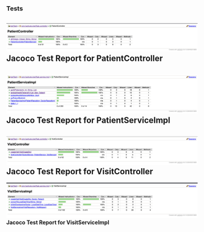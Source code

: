 ### Tests

![Результати тестів PatientController](images/PatientControllerTest.png)
**Jacoco Test Report for PatientController**
---  
![Результати тестів PatientServiceImpl](images/PatientServiceImplTest.png)
**Jacoco Test Report for PatientServiceImpl**
---  
![Результати тестів VisitController](images/VisitControllerTest.png)
**Jacoco Test Report for VisitController**
---  
![Результати тестів VisitServiceImpl](images/VisitServiceImplTest.png)
**Jacoco Test Report for VisitServiceImpl**